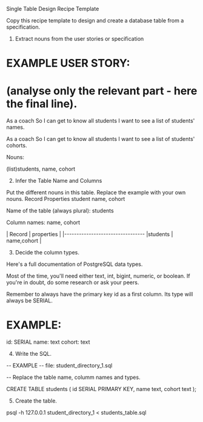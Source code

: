 Single Table Design Recipe Template

Copy this recipe template to design and create a database table from a specification.
1. Extract nouns from the user stories or specification

# EXAMPLE USER STORY:
# (analyse only the relevant part - here the final line).

As a coach
So I can get to know all students
I want to see a list of students' names.

As a coach
So I can get to know all students
I want to see a list of students' cohorts.


Nouns:

(list)students, name, cohort

2. Infer the Table Name and Columns

Put the different nouns in this table. Replace the example with your own nouns.
Record 	Properties
student 	name, cohort

Name of the table (always plural): students

Column names: name, cohort

| Record       | properties |
|---------------------------------
|students       |   name,cohort |

3. Decide the column types.

Here's a full documentation of PostgreSQL data types.

Most of the time, you'll need either text, int, bigint, numeric, or boolean. If you're in doubt, do some research or ask your peers.

Remember to always have the primary key id as a first column. Its type will always be SERIAL.

# EXAMPLE:

id: SERIAL
name: text
cohort: text

4. Write the SQL.

-- EXAMPLE
-- file: student_directory_1.sql

-- Replace the table name, columm names and types.

CREATE TABLE students (
  id SERIAL PRIMARY KEY,
  name text,
  cohort text
);

5. Create the table.

psql -h 127.0.0.1 student_directory_1 < students_table.sql